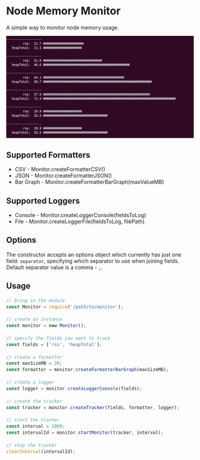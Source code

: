 # Node Memory Monitor

A simple way to monitor node memory usage.

![Logging Bar Graph to Console](https://github.com/BirdHighway/Node-Memory-Monitor/blob/master/images/console-log-example.png)

## Supported Formatters
* CSV - Monitor.createFormatterCSV()
* JSON - Monitor.createFormatterJSON()
* Bar Graph - Monitor.createFormatterBarGraph(maxValueMB)

## Supported Loggers
* Console - Monitor.createLoggerConsole(fieldsToLog)
* File - Monitor.createLoggerFile(fieldsToLog, filePath)

## Options

The constructor accepts an options object which currently has just one field: `separator`, specifying which separator to use when joining fields. Default separator value is a comma - `,`.

## Usage

```javascript
// bring in the module
const Monitor = require('/path/to/monitor');

// create an instance
const monitor = new Monitor();

// specify the fields you want to track
const fields = ['rss', 'heapTotal'];

// create a formatter
const maxSizeMB = 20;
const formatter = monitor.createFormatterBarGraph(maxSizeMB);

// create a logger
const logger = monitor.createLoggerConsole(fields);

// create the tracker
const tracker = monitor.createTracker(fields, formatter, logger);

// start the tracker
const interval = 1000;
const intervalId = monitor.startMonitor(tracker, interval);

// stop the tracker
clearInterval(intervalId);

```